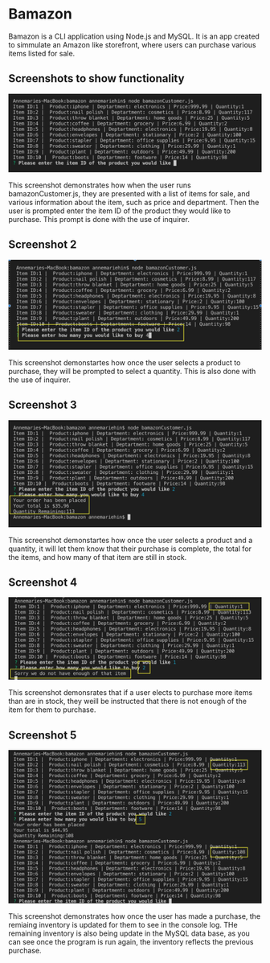 # Bamazon

Bamazon is a CLI application using Node.js and MySQL.  It is an app created to simmulate an Amazon like storefront, where users can purchase various items listed for sale.

## Screenshots to show functionality

![Image1](https://github.com/ahin413/bamazon/blob/master/Images/Image%201.png)



This screenshot demonstrates how when the user runs bamazonCustomer.js, they are presented with a list of items for sale, and various information about the item, such as price and department.
Then the user is prompted enter the item ID of the product they would like to purchase.  This prompt is done with the use of inquirer.

## Screenshot 2

![Image1](https://github.com/ahin413/bamazon/blob/master/Images/Image%202.png)


This screenshot demonstartes how once the user selects a product to purchase, they will be prompted to select a quantity.  This is also done with the use of inquirer.

## Screenshot 3

![Image1](https://github.com/ahin413/bamazon/blob/master/Images/Image%203.png)


This screenshot demonstartes how once the user selects a product and a quantity, it will let them know that their purchase is complete, the total for the items, and how many of that item are still in stock.

## Screenshot 4

![Image1](https://github.com/ahin413/bamazon/blob/master/Images/Image%204%20copy.png)


This screenshot demonsrates that if a user elects to purchase more items than are in stock, they weill be instructed that there is not enough of the item for them to purchase.

## Screenshot 5

![Image1](https://github.com/ahin413/bamazon/blob/master/Images/Untitled.png)


This screenshot demonstrates how once the user has made a purchase, the remiaing inventory is updated for them to see in the console log.  THe remaining inventory is also being update in the MySQL data base, as you can see once the program is run again, the inventory reflects the previous purchase.
